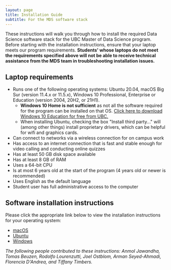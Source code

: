 ```yaml
---
layout: page
title: Installation Guide
subtitle: For the MDS software stack
---
```


These instructions will walk you through how to install the required Data Science software stack for the UBC Master of Data Science program. Before starting with the installation instructions, ensure that your laptop meets our program requirements. **Students' whose laptops do not meet the requirements specified above will not be able to receive technical assistance from the MDS team in troubleshooting installation issues.**

## Laptop requirements

 - Runs one of the following operating systems: Ubuntu 20.04, macOS Big Sur (version 11.4.x or 11.5.x), Windows 10 Professional, Enterprise or Education (version 2004, 20H2, or 21H1).
    - **Windows 10 Home is not sufficient** as not all the software required for the program can be installed on that OS. [Click here to download Windows 10 Education for free from UBC.](https://it.ubc.ca/software-downloads)
    - When installing Ubuntu, checking the box "Install third party..." will (among other things) install proprietary drivers, which can be helpful for wifi and graphics cards.
- Can connect to networks via a wireless connection for on campus work
- Has access to an internet connection that is fast and stable enough for video calling and conducting online quizzes
- Has at least 50 GB disk space available
- Has at least 8 GB of RAM
- Uses a 64-bit CPU
- Is at most 6 years old at the start of the program (4 years old or newer is recommended)
- Uses English as the default language
- Student user has full administrative access to the computer

## Software installation instructions

Please click the appropriate link below to view the installation instructions for your operating system:

- [macOS](install_ds_stack_mac.md)
- [Ubuntu](install_ds_stack_ubuntu.md)
- [Windows](install_ds_stack_windows.md)

 *The following people contributed to these instructions: Anmol Jawandha, Tomas Beuzen, Rodolfo Lourenzutti, Joel Ostblom, Arman Seyed-Ahmadi, Florencia D'Andrea, and Tiffany Timbers.*
